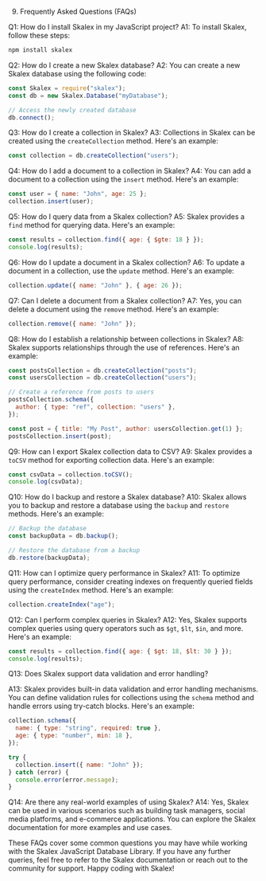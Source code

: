 9. Frequently Asked Questions (FAQs)

Q1: How do I install Skalex in my JavaScript project?
A1: To install Skalex, follow these steps:

```bash
npm install skalex
```

Q2: How do I create a new Skalex database?
A2: You can create a new Skalex database using the following code:

```javascript
const Skalex = require("skalex");
const db = new Skalex.Database("myDatabase");

// Access the newly created database
db.connect();
```

Q3: How do I create a collection in Skalex?
A3: Collections in Skalex can be created using the `createCollection` method. Here's an example:

```javascript
const collection = db.createCollection("users");
```

Q4: How do I add a document to a collection in Skalex?
A4: You can add a document to a collection using the `insert` method. Here's an example:

```javascript
const user = { name: "John", age: 25 };
collection.insert(user);
```

Q5: How do I query data from a Skalex collection?
A5: Skalex provides a `find` method for querying data. Here's an example:

```javascript
const results = collection.find({ age: { $gte: 18 } });
console.log(results);
```

Q6: How do I update a document in a Skalex collection?
A6: To update a document in a collection, use the `update` method. Here's an example:

```javascript
collection.update({ name: "John" }, { age: 26 });
```

Q7: Can I delete a document from a Skalex collection?
A7: Yes, you can delete a document using the `remove` method. Here's an example:

```javascript
collection.remove({ name: "John" });
```

Q8: How do I establish a relationship between collections in Skalex?
A8: Skalex supports relationships through the use of references. Here's an example:

```javascript
const postsCollection = db.createCollection("posts");
const usersCollection = db.createCollection("users");

// Create a reference from posts to users
postsCollection.schema({
  author: { type: "ref", collection: "users" },
});

const post = { title: "My Post", author: usersCollection.get(1) };
postsCollection.insert(post);
```

Q9: How can I export Skalex collection data to CSV?
A9: Skalex provides a `toCSV` method for exporting collection data. Here's an example:

```javascript
const csvData = collection.toCSV();
console.log(csvData);
```

Q10: How do I backup and restore a Skalex database?
A10: Skalex allows you to backup and restore a database using the `backup` and `restore` methods. Here's an example:

```javascript
// Backup the database
const backupData = db.backup();

// Restore the database from a backup
db.restore(backupData);
```

Q11: How can I optimize query performance in Skalex?
A11: To optimize query performance, consider creating indexes on frequently queried fields using the `createIndex` method. Here's an example:

```javascript
collection.createIndex("age");
```

Q12: Can I perform complex queries in Skalex?
A12: Yes, Skalex supports complex queries using query operators such as `$gt`, `$lt`, `$in`, and more. Here's an example:

```javascript
const results = collection.find({ age: { $gt: 18, $lt: 30 } });
console.log(results);
```

Q13: Does Skalex support data validation and error handling?

A13: Skalex provides built-in data validation and error handling mechanisms. You can define validation rules for collections using the `schema` method and handle errors using try-catch blocks. Here's an example:

```javascript
collection.schema({
  name: { type: "string", required: true },
  age: { type: "number", min: 18 },
});

try {
  collection.insert({ name: "John" });
} catch (error) {
  console.error(error.message);
}
```

Q14: Are there any real-world examples of using Skalex?
A14: Yes, Skalex can be used in various scenarios such as building task managers, social media platforms, and e-commerce applications. You can explore the Skalex documentation for more examples and use cases.

These FAQs cover some common questions you may have while working with the Skalex JavaScript Database Library. If you have any further queries, feel free to refer to the Skalex documentation or reach out to the community for support. Happy coding with Skalex!

